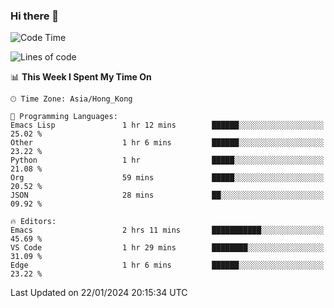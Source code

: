 ### Hi there 👋

<!--
**nicehiro/nicehiro** is a ✨ _special_ ✨ repository because its `README.md` (this file) appears on your GitHub profile.

Here are some ideas to get you started:

- 🔭 I’m currently working on ...
- 🌱 I’m currently learning ...
- 👯 I’m looking to collaborate on ...
- 🤔 I’m looking for help with ...
- 💬 Ask me about ...
- 📫 How to reach me: ...
- 😄 Pronouns: ...
- ⚡ Fun fact: ...
-->

<!--START_SECTION:waka-->
![Code Time](http://img.shields.io/badge/Code%20Time-196%20hrs%2020%20mins-blue)

![Lines of code](https://img.shields.io/badge/From%20Hello%20World%20I%27ve%20Written-2.6%20million%20lines%20of%20code-blue)

📊 **This Week I Spent My Time On** 

```text
🕑︎ Time Zone: Asia/Hong_Kong

💬 Programming Languages: 
Emacs Lisp               1 hr 12 mins        ██████░░░░░░░░░░░░░░░░░░░   25.02 % 
Other                    1 hr 6 mins         ██████░░░░░░░░░░░░░░░░░░░   23.22 % 
Python                   1 hr                █████░░░░░░░░░░░░░░░░░░░░   21.08 % 
Org                      59 mins             █████░░░░░░░░░░░░░░░░░░░░   20.52 % 
JSON                     28 mins             ██░░░░░░░░░░░░░░░░░░░░░░░   09.92 % 

🔥 Editors: 
Emacs                    2 hrs 11 mins       ███████████░░░░░░░░░░░░░░   45.69 % 
VS Code                  1 hr 29 mins        ████████░░░░░░░░░░░░░░░░░   31.09 % 
Edge                     1 hr 6 mins         ██████░░░░░░░░░░░░░░░░░░░   23.22 % 
```


 Last Updated on 22/01/2024 20:15:34 UTC
<!--END_SECTION:waka-->
